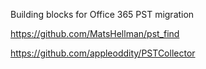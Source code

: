 Building blocks for Office 365 PST migration

https://github.com/MatsHellman/pst_find

https://github.com/appleoddity/PSTCollector
